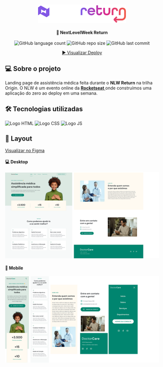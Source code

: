 <div align="center">
  <img alt="Logo NLW Return" title="NLW Return" src="./assets/readme/LogoNLW.png">
</div>
	
<h4 align="center"> 
	🚀 NextLevelWeek Return
</h4>

<div align="center">
  <img alt="GitHub language count" src="https://img.shields.io/github/languages/count/LauriRodrigues/NLW-Return-Origin?color=hsl%28170%2C%20100%25%2C%2026%25%29">

  <img alt="GitHub repo size" src="https://img.shields.io/github/repo-size/LauriRodrigues/NLW-Return-Origin?color=hsl%28170%2C%20100%25%2C%2026%25%29">
  
  <img alt="GitHub last commit" src="https://img.shields.io/github/last-commit/LauriRodrigues/NLW-Return-Origin?color=hsl%28170%2C%20100%25%2C%2026%25%29">
  
  <a href="https://laurirodrigues.github.io/NLW-Return-Origin/"> ▶️ Visualizar Deploy </a>
</div>

<h2 align=left> 💻 Sobre o projeto </h3>
<p> Landing page de assistência médica feita durante o <strong>NLW Return</strong> na trilha Origin. O NLW é um evento online da <a href="https://www.rocketseat.com.br/"> <strong>Rocketseat</strong> </a> onde construímos uma aplicação do zero ao deploy em uma semana.<p>
  
<h2 align=left> 🛠 Tecnologias utilizadas </h3>

<div align=left>
  <img alt="Logo HTML" src="https://img.shields.io/badge/HTML5-E34F26?style=for-the-badge&logo=html5&logoColor=white">
  <img alt="Logo CSS" src="https://img.shields.io/badge/CSS-239120?&style=for-the-badge&logo=css3&logoColor=white">
  <img alt="Logo JS" src="https://img.shields.io/badge/JavaScript-323330?style=for-the-badge&logo=javascript&logoColor=F7DF1E">
</div>

<h2 align=left> 🎨 Layout </h2>
<a href="https://www.figma.com/community/file/1102912263666619803/DoctorCare"> Visualizar no Figma </a>

<h4>💻 Desktop </h4>

<img alt="Versão Desktop" title="Desktop" src="./assets/readme/Desktop.png">

<h4>📱 Mobile </h4>

<img alt="Versão Mobile" title="Mobile" src="./assets/readme/Mobile.png">

